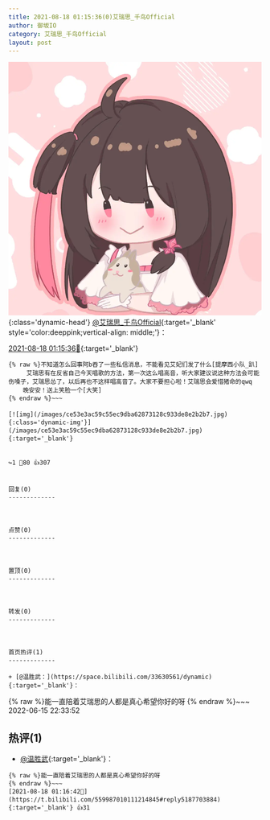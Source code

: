 ```yaml
---
title: 2021-08-18 01:15:36(0)艾瑞思_千鸟Official
author: 御坂IO
category: 艾瑞思_千鸟Official
layout: post
---
```


![img](/images/7e08840c56f251de28bdf766b647bd5fe9a5d50a.jpg){:class='dynamic-head'}
[@艾瑞思_千鸟Official](https://space.bilibili.com/1090010845/dynamic){:target='_blank' style='color:deeppink;vertical-align: middle;'}：

[2021-08-18 01:15:36🔗](https://t.bilibili.com/559987010111214845){:target='_blank'}

~~~
{% raw %}不知道怎么回事阿b吞了一些私信消息，不能看见艾妃们发了什么[提摩西小队_趴]
     艾瑞思有在反省自己今天唱歌的方法，第一次这么唱高音，听大家建议说这种方法会可能伤嗓子，艾瑞思怂了，以后再也不这样唱高音了。大家不要担心啦！艾瑞思会爱惜猪命的qwq
    晚安安！送上笑脸一个[大笑]
{% endraw %}~~~

[![img](/images/ce53e3ac59c55ec9dba62873128c933de8e2b2b7.jpg){:class='dynamic-img'}](/images/ce53e3ac59c55ec9dba62873128c933de8e2b2b7.jpg){:target='_blank'}


↪️1 💬80 👍307


回复(0)
-------------



点赞(0)
-------------



置顶(0)
-------------



转发(0)
-------------



首页热评(1)
-------------

+ [@温胜武：](https://space.bilibili.com/33630561/dynamic){:target='_blank'}：
~~~
{% raw %}能一直陪着艾瑞思的人都是真心希望你好的呀
{% endraw %}~~~
2022-06-15 22:33:52


热评(1)
-------------

+ [@温胜武](https://space.bilibili.com/33630561/dynamic){:target='_blank'}：
~~~
{% raw %}能一直陪着艾瑞思的人都是真心希望你好的呀
{% endraw %}~~~
[2021-08-18 01:16:42🔗](https://t.bilibili.com/559987010111214845#reply5187703884){:target='_blank'} 👍31



